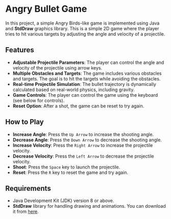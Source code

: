 # Angry Bullet Game

In this project, a simple Angry Birds-like game is implemented using Java and **StdDraw** graphics library. 
This is a simple 2D game where the player tries to hit various targets by adjusting the angle and velocity of a projectile. 

## Features

- **Adjustable Projectile Parameters**: The player can control the angle and velocity of the projectile using arrow keys.
- **Multiple Obstacles and Targets**: The game includes various obstacles and targets. The goal is to hit the targets while avoiding the obstacles.
- **Real-time Projectile Simulation**: The bullet trajectory is dynamically calculated based on real-world physics, including gravity.
- **Game Controls**: The player can control the game using the keyboard (see below for controls).
- **Reset Option**: After a shot, the game can be reset to try again.

## How to Play

- **Increase Angle**: Press the `Up Arrow` to increase the shooting angle.
- **Decrease Angle**: Press the `Down Arrow` to decrease the shooting angle.
- **Increase Velocity**: Press the `Right Arrow` to increase the projectile velocity.
- **Decrease Velocity**: Press the `Left Arrow` to decrease the projectile velocity.
- **Shoot**: Press the `Space` key to launch the projectile.
- **Reset**: Press the `R` key to reset the game and try again.

## Requirements

- Java Development Kit (JDK) version 8 or above.
- **StdDraw** library for handling drawing and animations. You can download it from [here](https://introcs.cs.princeton.edu/java/stdlib/).